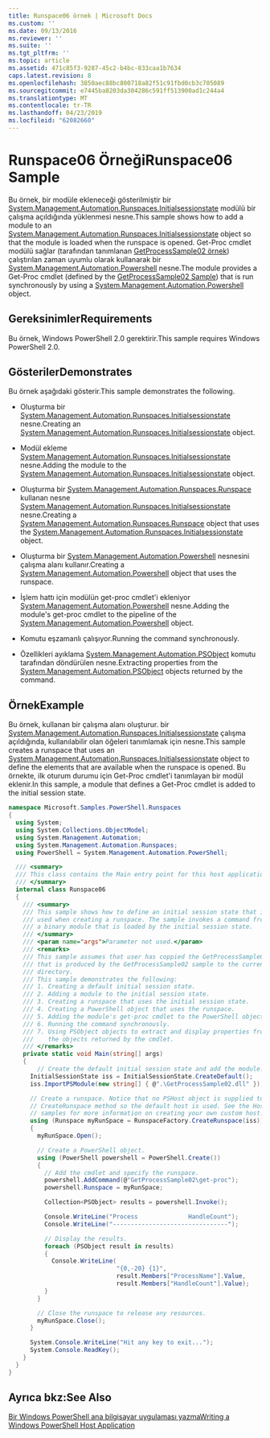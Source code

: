 ```yaml
---
title: Runspace06 örnek | Microsoft Docs
ms.custom: ''
ms.date: 09/13/2016
ms.reviewer: ''
ms.suite: ''
ms.tgt_pltfrm: ''
ms.topic: article
ms.assetid: 471c85f3-9287-45c2-b4bc-833caa1b7634
caps.latest.revision: 8
ms.openlocfilehash: 3850aec88bc800718a82f51c91fbd0cb3c705089
ms.sourcegitcommit: e7445ba8203da304286c591ff513900ad1c244a4
ms.translationtype: MT
ms.contentlocale: tr-TR
ms.lasthandoff: 04/23/2019
ms.locfileid: "62082660"
---
```

# <a name="runspace06-sample"></a><span data-ttu-id="e8fa1-102">Runspace06 Örneği</span><span class="sxs-lookup"><span data-stu-id="e8fa1-102">Runspace06 Sample</span></span>

<span data-ttu-id="e8fa1-103">Bu örnek, bir modüle ekleneceği gösterilmiştir bir [System.Management.Automation.Runspaces.Initialsessionstate](/dotnet/api/System.Management.Automation.Runspaces.InitialSessionState) modülü bir çalışma açıldığında yüklenmesi nesne.</span><span class="sxs-lookup"><span data-stu-id="e8fa1-103">This sample shows how to add a module to an [System.Management.Automation.Runspaces.Initialsessionstate](/dotnet/api/System.Management.Automation.Runspaces.InitialSessionState) object so that the module is loaded when the runspace is opened.</span></span> <span data-ttu-id="e8fa1-104">Get-Proc cmdlet modülü sağlar (tarafından tanımlanan [GetProcessSample02 örnek](../cmdlet/getprocesssample02-sample.md)) çalıştırılan zaman uyumlu olarak kullanarak bir [System.Management.Automation.Powershell](/dotnet/api/system.management.automation.powershell) nesne.</span><span class="sxs-lookup"><span data-stu-id="e8fa1-104">The module provides a Get-Proc cmdlet (defined by the [GetProcessSample02 Sample](../cmdlet/getprocesssample02-sample.md)) that is run synchronously by using a [System.Management.Automation.Powershell](/dotnet/api/system.management.automation.powershell) object.</span></span>

## <a name="requirements"></a><span data-ttu-id="e8fa1-105">Gereksinimler</span><span class="sxs-lookup"><span data-stu-id="e8fa1-105">Requirements</span></span>

<span data-ttu-id="e8fa1-106">Bu örnek, Windows PowerShell 2.0 gerektirir.</span><span class="sxs-lookup"><span data-stu-id="e8fa1-106">This sample requires Windows PowerShell 2.0.</span></span>

## <a name="demonstrates"></a><span data-ttu-id="e8fa1-107">Gösteriler</span><span class="sxs-lookup"><span data-stu-id="e8fa1-107">Demonstrates</span></span>

<span data-ttu-id="e8fa1-108">Bu örnek aşağıdaki gösterir.</span><span class="sxs-lookup"><span data-stu-id="e8fa1-108">This sample demonstrates the following.</span></span>

- <span data-ttu-id="e8fa1-109">Oluşturma bir [System.Management.Automation.Runspaces.Initialsessionstate](/dotnet/api/System.Management.Automation.Runspaces.InitialSessionState) nesne.</span><span class="sxs-lookup"><span data-stu-id="e8fa1-109">Creating an [System.Management.Automation.Runspaces.Initialsessionstate](/dotnet/api/System.Management.Automation.Runspaces.InitialSessionState) object.</span></span>

- <span data-ttu-id="e8fa1-110">Modül ekleme [System.Management.Automation.Runspaces.Initialsessionstate](/dotnet/api/System.Management.Automation.Runspaces.InitialSessionState) nesne.</span><span class="sxs-lookup"><span data-stu-id="e8fa1-110">Adding the module to the [System.Management.Automation.Runspaces.Initialsessionstate](/dotnet/api/System.Management.Automation.Runspaces.InitialSessionState) object.</span></span>

- <span data-ttu-id="e8fa1-111">Oluşturma bir [System.Management.Automation.Runspaces.Runspace](/dotnet/api/System.Management.Automation.Runspaces.Runspace) kullanan nesne [System.Management.Automation.Runspaces.Initialsessionstate](/dotnet/api/System.Management.Automation.Runspaces.InitialSessionState) nesne.</span><span class="sxs-lookup"><span data-stu-id="e8fa1-111">Creating a [System.Management.Automation.Runspaces.Runspace](/dotnet/api/System.Management.Automation.Runspaces.Runspace) object that uses the [System.Management.Automation.Runspaces.Initialsessionstate](/dotnet/api/System.Management.Automation.Runspaces.InitialSessionState) object.</span></span>

- <span data-ttu-id="e8fa1-112">Oluşturma bir [System.Management.Automation.Powershell](/dotnet/api/system.management.automation.powershell) nesnesini çalışma alanı kullanır.</span><span class="sxs-lookup"><span data-stu-id="e8fa1-112">Creating a [System.Management.Automation.Powershell](/dotnet/api/system.management.automation.powershell) object that uses the runspace.</span></span>

- <span data-ttu-id="e8fa1-113">İşlem hattı için modülün get-proc cmdlet'i ekleniyor [System.Management.Automation.Powershell](/dotnet/api/system.management.automation.powershell) nesne.</span><span class="sxs-lookup"><span data-stu-id="e8fa1-113">Adding the module's get-proc cmdlet to the pipeline of the [System.Management.Automation.Powershell](/dotnet/api/system.management.automation.powershell) object.</span></span>

- <span data-ttu-id="e8fa1-114">Komutu eşzamanlı çalışıyor.</span><span class="sxs-lookup"><span data-stu-id="e8fa1-114">Running the command synchronously.</span></span>

- <span data-ttu-id="e8fa1-115">Özellikleri ayıklama [System.Management.Automation.PSObject](/dotnet/api/System.Management.Automation.PSObject) komutu tarafından döndürülen nesne.</span><span class="sxs-lookup"><span data-stu-id="e8fa1-115">Extracting properties from the [System.Management.Automation.PSObject](/dotnet/api/System.Management.Automation.PSObject) objects returned by the command.</span></span>

## <a name="example"></a><span data-ttu-id="e8fa1-116">Örnek</span><span class="sxs-lookup"><span data-stu-id="e8fa1-116">Example</span></span>

<span data-ttu-id="e8fa1-117">Bu örnek, kullanan bir çalışma alanı oluşturur. bir [System.Management.Automation.Runspaces.Initialsessionstate](/dotnet/api/System.Management.Automation.Runspaces.InitialSessionState) çalışma açıldığında, kullanılabilir olan öğeleri tanımlamak için nesne.</span><span class="sxs-lookup"><span data-stu-id="e8fa1-117">This sample creates a runspace that uses an [System.Management.Automation.Runspaces.Initialsessionstate](/dotnet/api/System.Management.Automation.Runspaces.InitialSessionState) object to define the elements that are available when the runspace is opened.</span></span> <span data-ttu-id="e8fa1-118">Bu örnekte, ilk oturum durumu için Get-Proc cmdlet'i tanımlayan bir modül eklenir.</span><span class="sxs-lookup"><span data-stu-id="e8fa1-118">In this sample, a module that defines a Get-Proc cmdlet is added to the initial session state.</span></span>

```csharp
namespace Microsoft.Samples.PowerShell.Runspaces
{
  using System;
  using System.Collections.ObjectModel;
  using System.Management.Automation;
  using System.Management.Automation.Runspaces;
  using PowerShell = System.Management.Automation.PowerShell;

  /// <summary>
  /// This class contains the Main entry point for this host application.
  /// </summary>
  internal class Runspace06
  {
    /// <summary>
    /// This sample shows how to define an initial session state that is
    /// used when creating a runspace. The sample invokes a command from
    /// a binary module that is loaded by the initial session state.
    /// </summary>
    /// <param name="args">Parameter not used.</param>
    /// <remarks>
    /// This sample assumes that user has coppied the GetProcessSample02.dll
    /// that is produced by the GetProcessSample02 sample to the current
    /// directory.
    /// This sample demonstrates the following:
    /// 1. Creating a default initial session state.
    /// 2. Adding a module to the initial session state.
    /// 3. Creating a runspace that uses the initial session state.
    /// 4. Creating a PowerShell object that uses the runspace.
    /// 5. Adding the module's get-proc cmdlet to the PowerShell object.
    /// 6. Running the command synchronously.
    /// 7. Using PSObject objects to extract and display properties from
    ///    the objects returned by the cmdlet.
    /// </remarks>
    private static void Main(string[] args)
    {
        // Create the default initial session state and add the module.
      InitialSessionState iss = InitialSessionState.CreateDefault();
      iss.ImportPSModule(new string[] { @".\GetProcessSample02.dll" });

      // Create a runspace. Notice that no PSHost object is supplied to the
      // CreateRunspace method so the default host is used. See the Host
      // samples for more information on creating your own custom host.
      using (Runspace myRunSpace = RunspaceFactory.CreateRunspace(iss))
      {
        myRunSpace.Open();

        // Create a PowerShell object.
        using (PowerShell powershell = PowerShell.Create())
        {
          // Add the cmdlet and specify the runspace.
          powershell.AddCommand(@"GetProcessSample02\get-proc");
          powershell.Runspace = myRunSpace;

          Collection<PSObject> results = powershell.Invoke();

          Console.WriteLine("Process              HandleCount");
          Console.WriteLine("--------------------------------");

          // Display the results.
          foreach (PSObject result in results)
          {
            Console.WriteLine(
                              "{0,-20} {1}",
                              result.Members["ProcessName"].Value,
                              result.Members["HandleCount"].Value);
          }
        }

        // Close the runspace to release any resources.
        myRunSpace.Close();
      }

      System.Console.WriteLine("Hit any key to exit...");
      System.Console.ReadKey();
    }
  }
}
```

## <a name="see-also"></a><span data-ttu-id="e8fa1-119">Ayrıca bkz:</span><span class="sxs-lookup"><span data-stu-id="e8fa1-119">See Also</span></span>

[<span data-ttu-id="e8fa1-120">Bir Windows PowerShell ana bilgisayar uygulaması yazma</span><span class="sxs-lookup"><span data-stu-id="e8fa1-120">Writing a Windows PowerShell Host Application</span></span>](./writing-a-windows-powershell-host-application.md)